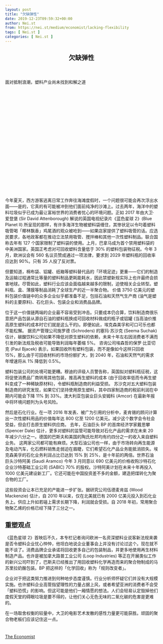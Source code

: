 ```yaml
---
layout: post
title: "欠缺弹性"
date: 2019-12-23T09:59:32+00:00
author: Nei.st
from: https://nei.st/medium/economist/lacking-flexibility
tags: [ Nei.st ]
categories: [ Nei.st ]
---
```


<article class="post-4383 post type-post status-publish format-standard hentry category-economist" id="post-4383">
 <header class="page-header medium Archives">
  <div class="page-header__image">
  </div>
  <div class="page-header__content">
   <h1 class="page-title text-align-center">
    欠缺弹性
   </h1>
  </div>
 </header>
 <div class="entry-content aesop-entry-content" id="post-4383-content">
  <link as="font" crossorigin="anonymous" href="//cdn.jsdelivr.net/gh/0nd1jyU39XQ/_/glyph/font-face/0uIzqoZjSuJfvSBnvgXTcApMtcVhMcpr.woff" rel="preload" type="font/woff"/>
  <link as="font" crossorigin="anonymous" href="//cdn.jsdelivr.net/gh/0nd1jyU39XQ/_/glyph/font-face/1sTnSLZWDKucPX6SAk.woff" rel="preload" type="font/woff"/>
  <p class="blog-post__description">
   面对抵制浪潮，塑料产业尚未找到和解之道
  </p>
  <span id="more-4383">
  </span>
  <div class="navigation__primary-inner">
   <a class="economist__link-logo" href="//nei.st/medium/economist">
   </a>
  </div>
  <div class="container img component-image">
   <div class="aspectRatioPlaceholder" style="padding-bottom:67.5%;height: 0;">
    <div class="progressiveMedia" data-height="1080" data-width="1600">
     <img alt="" class="progressiveMedia-image" data-src="https://cdn.jsdelivr.net/gh/0nd1jyU39XQ/_/img/1/e52bf525ly1g6lbnxjwwij218g0u00y9.jpg" src="https://cdn.jsdelivr.net/gh/0nd1jyU39XQ/_/img/1/e52bf525ly1g6lbnxjwwij218g0u00y9.jpg"/>
    </div>
   </div>
  </div>
  <p>
   今年夏天，西方游客逃离日常工作奔往海滩度假时，一个问题很可能会再次浮出水面——是的，它真的有可能被冲到他们面前纯净的沙滩上。过去两年，海洋中的塑料垃圾似乎已成为最让富裕世界的消费者忧心的环境问题。正如 2017 年由大卫·爱登堡 (Sir David Attenborough) 解说的英国电视纪录片《蓝色星球 2》(Blue Planet II) 所呈现的那样，有许多海洋生物被塑料袋缠住，其惨状足以令叼着塑料吸管喝「椰林飘香」鸡尾酒的观众被呛到——如果店家提供了塑料吸管的话。应选民要求，各地政客都在推动立法禁用吸管、搅拌棒和其他一次性塑料制品。联合国称去年有 127 个国家限制了塑料袋的使用。上月，巴拿马成为首个禁用塑料袋的中美洲国家。英国正考虑对可回收塑料含量低于 30% 的塑料包装物征税。今年 3 月，欧洲议会有 560 名议员赞成通过一项法律，要求到 2029 年塑料瓶的回收率应达到 90%。只有 35 人投了反对票。
  </p>
  <p>
   <span class="markup--p">
    但要知道，棉布袋、铝罐、纸箱等塑料替代品的「环境足迹」更重——它们的制造及运输过程通常比等量的塑料制品更耗能耗水，因此禁塑新规实际上也许最终会损害地球。尽管如此，塑料行业应该会面临越来越多的限制，迫使相关企业转型。塑料瓶、盒、薄膜等制品消耗了全球生产的近一半聚合物。
   </span>
   价值 3750 亿美元的塑料包装价值链中的众多企业似乎都准备不足，包括石油和天然气生产商 (油气是塑料的主要原料)、石化巨头、包装企业和消费品品牌。
  </p>
  <p>
   位于这一价值链两端的企业最不容易受到冲击。只要成本仍合算，饮料制造商很乐意把产品包装从源自石油的塑料瓶换成可回收材料做成的瓶子或铝罐 (当高油价推高原生塑料的成本时它们就是这么干的)。即便如此，埃克森美孚和可口可乐也都不能松懈。
   <span class="markup--p">
    据资产管理公司施罗德 (Schroders) 的塞玛·苏沙克 (Seema Suchak) 估计，碳酸饮料公司如果不降低对原生塑料的依赖，未来十年左右因消费者不满而引发的新法规及税收可能导致利润每年萎缩 5%。
   </span>
   咨询公司埃森哲的保罗·比亚切克 (Paul Bjacek) 表示，如果回收所有塑料包装，而不是像如今这样只回收 15%，那么由于可回收材料的市场份额扩大，到 2040 年，石油和天然气的需求年增速将从 1% 降低到 0.5%。
  </p>
  <p>
   塑料包装公司的处境可能更糟。穆迪的评级人员警告称，英国拟对塑料瓶征税，这将促使消费品厂商转用其他包装，推高再生塑料的成本 (由于回收率低而令再生塑料变成了一种稀缺原材料)，令塑料瓶制造商的利益受损。
   <span class="markup--p">
    苏沙克对五大塑料包装制造商的研究发现，如果它们坚持使用原生塑料，其中四家制造商的税前利润在中期内可能会下降 11% 到 33%。澳大利亚包装业巨头安姆科 (Amcor) 在最新年报中将环境问题列为头号风险。
   </span>
  </p>
  <p>
   然后是石化行业。在一项 2016 年发表、被广为引用的分析中，麦肯锡的顾问计算出一次性塑料用品的价值每年达 800 亿至 1200 亿美元。减少这个数字会令社会受益，但会打击原生塑料供应商。
   <span class="markup--p">
    去年，石油巨头 BP 的首席经济学家戴思攀 (Spencer Dale) 估计，更多对塑料的监管可能导致对石化产品的需求在未来 20 年减少六分之一。德国的巴斯夫和美国的陶氏杜邦均有约四分之一的收入来自塑料业务。
   </span>
   这两家公司都可能有麻烦。大型石油公司也一样，由于市场转向再生能源及电动汽车，化石燃料销售走弱迫在眉睫，它们希望石化产品业务能抵消损失。埃克森美孚的石化业务利润占比已达到 15% 到 25%，是十年前的两倍。世界石油巨头沙特阿美 (Saudi Aramco) 今年 3 月同意以 690 亿美元的价格收购沙特石化企业沙特基础工业公司 (SABIC) 70% 的股权。沙特阿美计划在未来十年再投入 1000 亿美元建设新工厂。它还可能在中国投资差不多的金额，建造把煤转化为聚合物的工厂。
  </p>
  <div class="code-block code-block-1" style="margin: 8px 0; clear: both;">
   <div class="container ads_KbHEVhh8Rw">
    <div class="card card--blog post-sidebar">
     <div class="card-body">
      <div class="logo_ngcontent-kty-0">
      </div>
      <div class="iframe-blocker U6XAMK63Vh00WqvF2BacIQ">
       <div class="background-h60B">
       </div>
       <div class="WumZiPCS4MeMw4pxQ">
       </div>
      </div>
     </div>
     <div class="card-footer">
      <div class="card-footer-wrapper" layout="row bottom-left">
      </div>
     </div>
    </div>
   </div>
  </div>
  <p>
   这些投资会让本已充足的产能进一步扩张。据研究公司伍德麦肯兹 (Wood Mackenzie) 估计，自 2010 年以来，仅在北美就已有 2000 亿美元投入到石化业务上。供应上升如若碰上需求长期下降，利润就会受损。自 2018 年初，常用聚合物聚乙烯的价格已经下降了三分之一。
  </p>
  <p>
   <h2>
    重塑观点
   </h2>
  </p>
  <p>
   《蓝色星球 2》首映后不久，本专栏记者询问欧洲一名资深塑料业说客新法规来袭是否令塑料企业忧心忡忡，他坦白地说企业董事会上并没有讨论过这个。现在就不能不谈了。消费品牌企业承诺将回收更多自己的包装制品，并更多地使用再生材料制造产品。也许是被加拿大路普工业公司 (Loop Industries) 等正在开展类似工作的新兴公司吓到了，巴斯夫已经推出了用回收塑料化学再造而来的聚合物制成的马苏里拉奶酪包装。BP 把这样的「化学回收」称为「规则改变者」。
  </p>
  <p>
   企业对于把这类努力推进到何种地步态度谨慎。行业分析师怀疑它们并没有大规模实施。也许塑料企业高管指望理性的力量占据上风，或者希望亚洲的消费者不会受「塑料恐慌」的影响。但这可能是他们一厢情愿的想法。人们会轻易认定毁掉他们度假天堂的碍眼垃圾是要不得的，让他们关心无色无味的二氧化碳的危害是更难的。
  </p>
  <p>
   ​在一场取舍权衡的较量中，大卫的电影艺术发散的感性力量更可能获胜。顽固的聚合物老板们应该记住这一点。
  </p>
  <div class="container ag ah">
   <div class="fe n el">
    <a class="dt du bn bo bp bq br bs bt bu dv dw bx by dx dy" href="https://nei.st/medium/economist?source=https://www.economist.com/business/2019/07/25/the-inflexibility-of-plastic">
     <div class="c ff fg ag ah fh el fi fj ce fk fl fm fn fo fp fq fr fs ft fu">
      <div class="bs em en eo ep eq fv ah fw fg ag bm eu fx q fy fz p ac">
      </div>
     </div>
    </a>
   </div>
  </div>
  <div class="code-block code-block-2" style="margin: 8px 0; clear: both;">
   <br/>
   <div class="container ads_KbHEVhh8Rw">
    <div class="card card--blog post-sidebar">
     <div class="card-body">
      <div class="logo_ngcontent-kty-0">
      </div>
      <div class="iframe-blocker U6XAMK63Vh00WqvF2BacIQ">
       <div class="background-h60B">
       </div>
       <div class="WumZiPCS4MeMw4pxQ">
       </div>
      </div>
     </div>
     <div class="card-footer">
      <div class="card-footer-wrapper" layout="row bottom-left">
      </div>
     </div>
    </div>
   </div>
  </div>
 </div>
 <footer class="entry-footer">
  <div class="categories icon-link">
   <a href="https://nei.st/category/medium/economist" rel="category tag">
    The Economist
   </a>
  </div>
 </footer>
</article>

